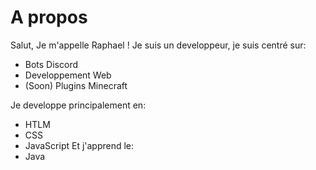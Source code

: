 # A propos

Salut, Je m'appelle Raphael ! Je suis un developpeur, je suis centré sur:
- Bots Discord
- Developpement Web
- (Soon) Plugins Minecraft

Je developpe principalement en:
- HTLM
- CSS
- JavaScript
Et j'apprend le:
- Java

